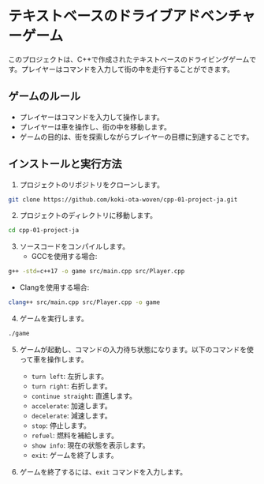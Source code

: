 # テキストベースのドライブアドベンチャーゲーム
このプロジェクトは、C++で作成されたテキストベースのドライビングゲームです。プレイヤーはコマンドを入力して街の中を走行することができます。

## ゲームのルール
- プレイヤーはコマンドを入力して操作します。
- プレイヤーは車を操作し、街の中を移動します。
- ゲームの目的は、街を探索しながらプレイヤーの目標に到達することです。

## インストールと実行方法
1. プロジェクトのリポジトリをクローンします。
```bash
git clone https://github.com/koki-ota-woven/cpp-01-project-ja.git
```


2. プロジェクトのディレクトリに移動します。
```bash
cd cpp-01-project-ja
````


3. ソースコードをコンパイルします。
    - GCCを使用する場合:
```bash
g++ -std=c++17 -o game src/main.cpp src/Player.cpp
```

- Clangを使用する場合:
```bash
clang++ src/main.cpp src/Player.cpp -o game
```


4. ゲームを実行します。
```bash
./game
```


5. ゲームが起動し、コマンドの入力待ち状態になります。以下のコマンドを使って車を操作します。
   - `turn left`: 左折します。
   - `turn right`: 右折します。
   - `continue straight`: 直進します。
   - `accelerate`: 加速します。
   - `decelerate`: 減速します。
   - `stop`: 停止します。
   - `refuel`: 燃料を補給します。
   - `show info`: 現在の状態を表示します。
   - `exit`: ゲームを終了します。


6. ゲームを終了するには、`exit` コマンドを入力します。

